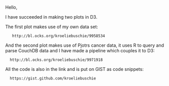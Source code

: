 Hello, 

I have succeeded in making two plots in D3.

 

The first plot makes use of my own data set:

       http://bl.ocks.org/kroeliebuschie/9958534

 

And the second plot makes use of Pjotrs cancer data, it uses R to query and parse CouchDB data and I have made a pipeline which couples it to D3:

      http://bl.ocks.org/kroeliebuschie/9971918

 

All the code is also in the link and is put on GIST as code snippets:

      https://gist.github.com/kroeliebuschie
